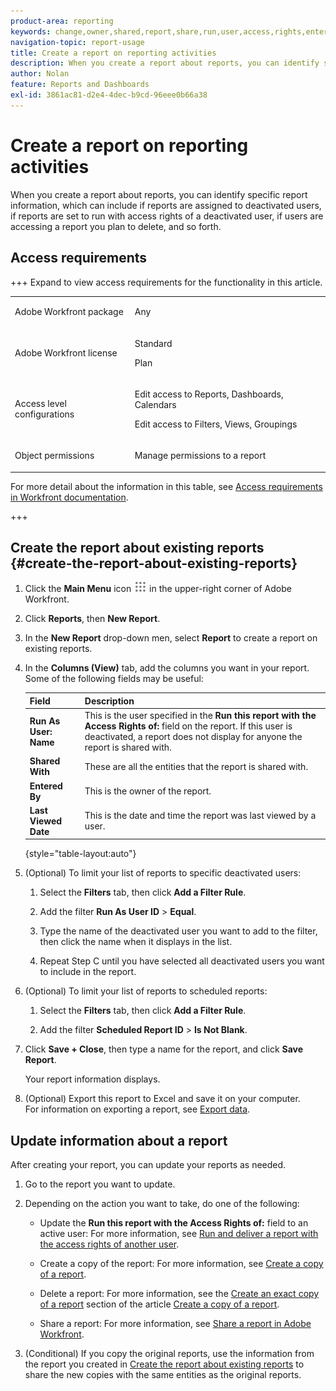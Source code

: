 ```yaml
---
product-area: reporting
keywords: change,owner,shared,report,share,run,user,access,rights,entered,last,viewed,date,reporting,activities
navigation-topic: report-usage
title: Create a report on reporting activities
description: When you create a report about reports, you can identify specific report information, which can include if reports are assigned to deactivated users, if reports are set to run with access rights of a deactivated user, if users are accessing a report you plan to delete, and so forth.
author: Nolan
feature: Reports and Dashboards
exl-id: 3861ac81-d2e4-4dec-b9cd-96eee0b66a38
---
```

# Create a report on reporting activities

When you create a report about reports, you can identify specific report information, which can include if reports are assigned to deactivated users, if reports are set to run with access rights of a deactivated user, if users are accessing a report you plan to delete, and so forth.

## Access requirements

+++ Expand to view access requirements for the functionality in this article. 

<table style="table-layout:auto"> 
 <col> 
 <col> 
 <tbody> 
  <tr> 
   <td role="rowheader">Adobe Workfront package</td> 
   <td> <p>Any</p> </td> 
  </tr> 
  <tr> 
   <td role="rowheader">Adobe Workfront license</td> 
   <td> 
   <p>Standard</p>
   <p>Plan </p> </td> 
  </tr> 
  <tr> 
   <td role="rowheader">Access level configurations</td> 
   <td> <p>Edit access to Reports, Dashboards, Calendars</p> <p>Edit access to Filters, Views, Groupings</p></td> 
  </tr> 
  <tr> 
   <td role="rowheader">Object permissions</td> 
   <td> <p>Manage permissions to a report</p></td> 
  </tr> 
 </tbody> 
</table>

For more detail about the information in this table, see [Access requirements in Workfront documentation](/help/quicksilver/administration-and-setup/add-users/access-levels-and-object-permissions/access-level-requirements-in-documentation.md).

+++

## Create the report about existing reports {#create-the-report-about-existing-reports}

1. Click the **Main Menu** icon ![Main Menu icon](assets/main-menu-icon.png) in the upper-right corner of Adobe Workfront.
1. Click **Reports**, then **New Report**.
1. In the **New Report** drop-down men, select **Report** to create a report on existing reports.

1. In the **Columns (View)** tab, add the columns you want in your report.  
   Some of the following fields may be useful:  

   | Field |Description |
   |---|---|
   | **Run As User: Name** |This is the user specified in the **Run this report with the Access Rights of:** field on the report. If this user is deactivated, a report does not display for anyone the report is shared with. |
   | **Shared With** |These are all the entities that the report is shared with. |
   | **Entered By** |This is the owner of the report. |
   | **Last Viewed Date** |This is the date and time the report was last viewed by a user. |

   {style="table-layout:auto"}

1. (Optional) To limit your list of reports to specific deactivated users:

   1. Select the **Filters** tab, then click **Add a Filter Rule**.
   
   1. Add the filter **Run As User ID** > **Equal**.
   
   1. Type the name of the deactivated user you want to add to the filter, then click the name when it displays in the list.
   1. Repeat Step C until you have selected all deactivated users you want to include in the report.

1. (Optional) To limit your list of reports to scheduled reports:

   1. Select the **Filters** tab, then click **Add a Filter Rule**.
   
   1. Add the filter **Scheduled Report ID** > **Is Not Blank**.

1. Click **Save + Close**, then type a name for the report, and click **Save Report**.

   Your report information displays.

1. (Optional) Export this report to Excel and save it on your computer.  
   For information on exporting a report, see [Export data](../../../reports-and-dashboards/reports/creating-and-managing-reports/export-data.md).

## Update information about a report

After creating your report, you can update your reports as needed.

1. Go to the report you want to update.
1. Depending on the action you want to take, do one of the following:

   * Update the **Run this report with the Access Rights of:** field to an active user: For more information, see [Run and deliver a report with the access rights of another user](../../../reports-and-dashboards/reports/creating-and-managing-reports/run-deliver-report-access-rights-another-user.md).
   
   * Create a copy of the report: For more information, see [Create a copy of a report](../../../reports-and-dashboards/reports/creating-and-managing-reports/create-copy-report.md).
   * Delete a report:&nbsp;For more information, see the [Create an exact copy of a report](../../../reports-and-dashboards/reports/creating-and-managing-reports/create-copy-report.md#update2) section of the article [Create a copy of a report](../../../reports-and-dashboards/reports/creating-and-managing-reports/create-copy-report.md).
   
   * Share a report:&nbsp;For more information, see [Share a report in Adobe Workfront](../../../reports-and-dashboards/reports/creating-and-managing-reports/share-report.md).

1. (Conditional) If you copy the original reports, use the information from the report you created in [Create the report about existing reports](#create-the-report-about-existing-reports) to share the new copies with the same entities as the original reports.
